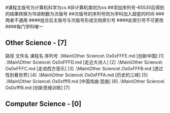 #课程主版号为计算机科学为cs
#非计算机类则为os
##添加序列号-65535后得到的结果转换为16进制数为次版号
##次版号的序列号则为学科加入超星的时间
###两者不通用
####组合后主版号与次版号形成文档索引号
####此索引号不可更改
####每门学科唯一


## Other Science - [7]
路径                    文件名          课程名         序列号 
.\Main\Other Science\   Os0xFFFE.md    [创新中国]        [1]
.\Main\Other Science\   Os0xFFFD.md    [走近大诗人]      [2]
.\Main\Other Science\   Os0xFFFC.md    [走进西方音乐]    [3]
.\Main\Other Science\   Os0xFFFB.md    [透过性别看世界]  [4]
.\Main\Other Science\   Os0xFFFA.md    [历史的三峡]      [5] 
.\Main\Other Science\   Os0xfff9.md    [中国戏曲·昆曲]   [6]
.\Main\Other Science\   Os0xfff8.md    [创新思维训练]    [7]

## Computer Science - [0]